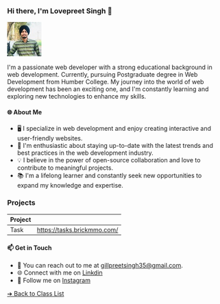 ### Hi there, I'm Lovepreet Singh 👋
![Lovepreet Singh](images/lovepreet-g.jpg)

I'm a passionate web developer with a strong educational background in web development. Currently, pursuing  Postgraduate degree in Web Development from Humber College. My journey into the world of web development has been an exciting one, and I'm constantly learning and exploring new technologies to enhance my skills.

#### 🌐 About Me

- 🖥️ I specialize in web development and enjoy creating interactive and user-friendly websites.
- 🚀 I'm enthusiastic about staying up-to-date with the latest trends and best practices in the web development industry.
- 💡 I believe in the power of open-source collaboration and love to contribute to meaningful projects.
- 📚 I'm a lifelong learner and constantly seek new opportunities to expand my knowledge and expertise.
### Projects

| Project | |
| - | - |
|Task|https://tasks.brickmmo.com/|

#### 📫 Get in Touch

- 📧 You can reach out to me at [gillpreetsingh35@gmail.com](mailto:gillpreetsingh35@gmail.com).
- 🌐 Connect with me on [Linkdin](https://www.linkedin.com/in/lovepreet-singh-b1771718a)
- 📱 Follow me on [Instagram](https://instagram.com/lovepreett.gilll?igshid=MjEwN2IyYWYwYw==)


[&#10132; Back to Class List](/)



